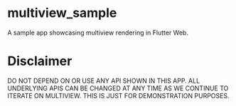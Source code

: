 # multiview_sample

A sample app showcasing multiview rendering in Flutter Web.

# Disclaimer

DO NOT DEPEND ON OR USE ANY API SHOWN IN THIS APP. ALL UNDERLYING APIS CAN BE
CHANGED AT ANY TIME AS WE CONTINUE TO ITERATE ON MULTIVIEW. THIS IS JUST FOR
DEMONSTRATION PURPOSES.
